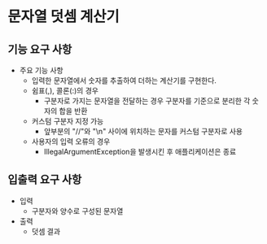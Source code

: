 # 문자열 덧셈 계산기

## 기능 요구 사항
- 주요 기능 사항
    - 입력한 문자열에서 숫자를 추출하여 더하는 계산기를 구현한다.
    - 쉼표(,), 콜론(:)의 경우
        - 구분자로 가지는 문자열을 전달하는 경우 구분자를 기준으로 분리한 각 숫자의 합을 반환
    - 커스텀 구분자 지정 가능
        - 앞부분의 "//"와 "\n" 사이에 위치하는 문자를 커스텀 구분자로 사용
    - 사용자의 입력 오류의 경우
        -  IllegalArgumentException을 발생시킨 후 애플리케이션은 종료

## 입출력 요구 사항
- 입력
    - 구분자와 양수로 구성된 문자열
- 출력
    - 덧셈 결과 